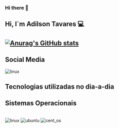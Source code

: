 ### Hi there 👋

<!--
**adilson-tavares/adilson-tavares** is a ✨ _special_ ✨ repository because its `README.md` (this file) appears on your GitHub profile.

Here are some ideas to get you started:

- 🔭 I’m currently working on ...
- 🌱 I’m currently learning ...
- 👯 I’m looking to collaborate on ...
- 🤔 I’m looking for help with ...
- 💬 Ask me about ...
- 📫 How to reach me: ...
- 😄 Pronouns: ...
- ⚡ Fun fact: ...
-->
<H2> Hi, I`m Adilson Tavares 💻<H2>
  
[![Anurag's GitHub stats](https://github-readme-stats.vercel.app/api?username=adilson-tavares&show_icons=true&theme=tokyonight)](https://github.com/anuraghazra/github-readme-stats)

## Social Media
 <div style="display: inline_block">
  <img align="center" alt="linux" src="https://img.shields.io/badge/LinkedIn-0077B5?style=for-the-badge&logo=linkedin&logoColor=white"/>
 </div>
  
 
## Tecnologias utilizadas no dia-a-dia
  

## Sistemas Operacionais
  
<div style="display: inline_block"><br/>
    <img align="center" alt="linux" src="https://img.shields.io/badge/Linux-FCC624?style=for-the-badge&logo=linux&logoColor=black"/>
    <img align="center" alt="ubuntu" src="https://img.shields.io/badge/Ubuntu-E95420?style=for-the-badge&logo=ubuntu&logoColor=white"/>
    <img align="center" alt="cent_os" src="https://img.shields.io/badge/Cent%20OS-262577?style=for-the-badge&logo=CentOS&logoColor=white"/>
</div>
